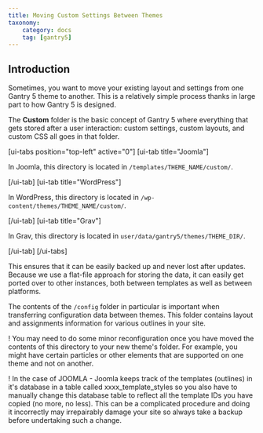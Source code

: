 ```yaml
---
title: Moving Custom Settings Between Themes
taxonomy:
    category: docs
    tag: [gantry5]
---
```


## Introduction

Sometimes, you want to move your existing layout and settings from one Gantry 5 theme to another. This is a relatively simple process thanks in large part to how Gantry 5 is designed.

The **Custom** folder is the basic concept of Gantry 5 where everything that gets stored after a user interaction: custom settings, custom layouts, and custom CSS all goes in that folder.

[ui-tabs position="top-left" active="0"]
[ui-tab title="Joomla"]

In Joomla, this directory is located in `/templates/THEME_NAME/custom/`.

[/ui-tab]
[ui-tab title="WordPress"]

In WordPress, this directory is located in `/wp-content/themes/THEME_NAME/custom/`.

[/ui-tab]
[ui-tab title="Grav"]

In Grav, this directory is located in `user/data/gantry5/themes/THEME_DIR/`.

[/ui-tab]
[/ui-tabs]

This ensures that it can be easily backed up and never lost after updates. Because we use a flat-file approach for storing the data, it can easily get ported over to other instances, both between templates as well as between platforms.

The contents of the `/config` folder in particular is important when transferring configuration data between themes. This folder contains layout and assignments information for various outlines in your site.

! You may need to do some minor reconfiguration once you have moved the contents of this directory to your new theme's folder. For example, you might have certain particles or other elements that are supported on one theme and not on another.

! In the case of JOOMLA - Joomla keeps track of the templates (outlines) in it's database in a table called xxxx_template_styles so you also have to manually change this database table to reflect all the template IDs you have copied (no more, no less). This can be a complicated procedure and doing it incorrectly may irrepairably damage your site so always take a backup before undertaking such a change.

